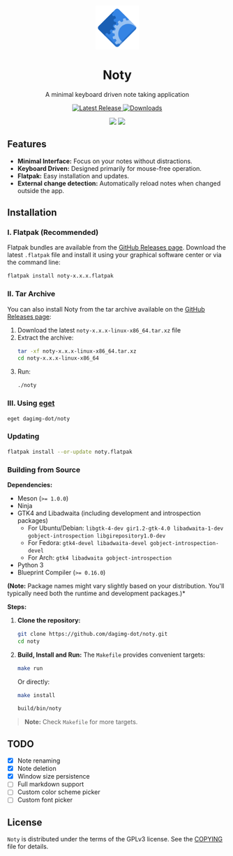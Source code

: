 <div align="center">
  <img src="https://raw.githubusercontent.com/dagimg-dot/noty/main/data/icons/hicolor/scalable/apps/com.dagimg.noty.svg" width="100">
  <h1 align="center">Noty</h1>
  <p align="center">A minimal keyboard driven note taking application</p>
  <p>
  <a href="https://github.com/dagimg-dot/noty/releases/latest">
    <img src="https://img.shields.io/github/v/release/dagimg-dot/noty?label=version" alt="Latest Release">
  </a>
  <a href="https://github.com/dagimg-dot/noty/releases/latest">
    <img src="https://img.shields.io/github/downloads/dagimg-dot/noty/latest/total?label=downloads" alt="Downloads">
  </a>
  </p>
</div>

<div align="center">
  <img src="https://i.ibb.co/352fBR7r/Screenshot-From-2025-04-09-21-49-52.png" width="300">
  <img src="https://i.ibb.co/gbZr6ks5/Screenshot-From-2025-04-09-21-50-26.png" width="300">
</div>

## Features

- **Minimal Interface:** Focus on your notes without distractions.
- **Keyboard Driven:** Designed primarily for mouse-free operation.
- **Flatpak:** Easy installation and updates.
- **External change detection:** Automatically reload notes when changed outside the app.

## Installation

### I. Flatpak (Recommended)

Flatpak bundles are available from the [GitHub Releases page](https://github.com/dagimg/noty/releases). Download the latest `.flatpak` file and install it using your graphical software center or via the command line:

```bash
flatpak install noty-x.x.x.flatpak
```

### II. Tar Archive

You can also install Noty from the tar archive available on the [GitHub Releases page](https://github.com/dagimg/noty/releases):

1. Download the latest `noty-x.x.x-linux-x86_64.tar.xz` file
2. Extract the archive:
   ```bash
   tar -xf noty-x.x.x-linux-x86_64.tar.xz
   cd noty-x.x.x-linux-x86_64
   ```
3. Run:
   ```bash
   ./noty
   ```

### III. Using [eget](https://github.com/zyedidia/eget)

```bash
eget dagimg-dot/noty
```

### Updating

```bash
flatpak install --or-update noty.flatpak
```

### Building from Source

**Dependencies:**

- Meson (`>= 1.0.0`)
- Ninja
- GTK4 and Libadwaita (including development and introspection packages)
  - For Ubuntu/Debian: `libgtk-4-dev gir1.2-gtk-4.0 libadwaita-1-dev gobject-introspection libgirepository1.0-dev`
  - For Fedora: `gtk4-devel libadwaita-devel gobject-introspection-devel`
  - For Arch: `gtk4 libadwaita gobject-introspection`
- Python 3
- Blueprint Compiler (`>= 0.16.0`)

**(Note:** Package names might vary slightly based on your distribution. You'll typically need both the runtime and development packages.)\*

**Steps:**

1.  **Clone the repository:**
    ```bash
    git clone https://github.com/dagimg-dot/noty.git
    cd noty
    ```
2.  **Build, Install and Run:**
    The `Makefile` provides convenient targets:

    ```bash
    make run
    ```

    Or directly:

    ```bash
    make install
    ```

    ```bash
    build/bin/noty
    ```

> **Note:** Check `Makefile` for more targets.

## TODO

- [x] Note renaming
- [x] Note deletion
- [x] Window size persistence
- [ ] Full markdown support
- [ ] Custom color scheme picker
- [ ] Custom font picker

## License

`Noty` is distributed under the terms of the GPLv3 license. See the [COPYING](COPYING) file for details.
